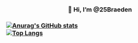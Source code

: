 <h3 align="Center">👋 Hi, I’m @25Braeden<h3>

[![Anurag's GitHub stats](https://github-readme-stats.vercel.app/api?username=25Braeden)](https://github.com/anuraghazra/github-readme-stats)<br>
[![Top Langs](https://github-readme-stats.vercel.app/api/top-langs/?username=25Braeden&hide=tex,html)](https://github.com/anuraghazra/github-readme-stats)
